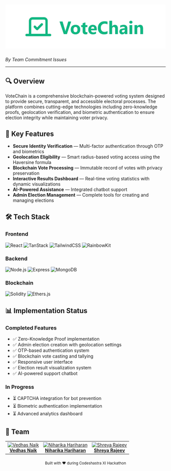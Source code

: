 <h1 align="left">
  <img src="https://github.com/NaikVedhas/VoteChain/blob/main/Frontend/public/1.png?raw=true" alt="VoteChain Logo" />
</h1>

<p align="left">
  <i>By Team Commitment Issues</i>
</p>


---

## 🔍 Overview

VoteChain is a comprehensive blockchain-powered voting system designed to provide secure, transparent, and accessible electoral processes. The platform combines cutting-edge technologies including zero-knowledge proofs, geolocation verification, and biometric authentication to ensure election integrity while maintaining voter privacy.

## 🔐 Key Features

- **Secure Identity Verification** — Multi-factor authentication through OTP and biometrics
- **Geolocation Eligibility** — Smart radius-based voting access using the Haversine formula
- **Blockchain Vote Processing** — Immutable record of votes with privacy preservation
- **Interactive Results Dashboard** — Real-time voting statistics with dynamic visualizations
- **AI-Powered Assistance** — Integrated chatbot support
- **Admin Election Management** — Complete tools for creating and managing elections

## 🛠️ Tech Stack

### Frontend
<p>
  <img src="https://img.shields.io/badge/React-20232A?style=for-the-badge&logo=react&logoColor=61DAFB" alt="React" />
  <img src="https://img.shields.io/badge/TanStack_Query-FF4154?style=for-the-badge&logo=react-query&logoColor=white" alt="TanStack" />
  <img src="https://img.shields.io/badge/TailwindCSS-38B2AC?style=for-the-badge&logo=tailwind-css&logoColor=white" alt="TailwindCSS" />
  <img src="https://img.shields.io/badge/RainbowKit-8B5CF6?style=for-the-badge" alt="RainbowKit" />
</p>

### Backend
<p>
  <img src="https://img.shields.io/badge/Node.js-339933?style=for-the-badge&logo=nodedotjs&logoColor=white" alt="Node.js" />
  <img src="https://img.shields.io/badge/Express-000000?style=for-the-badge&logo=express&logoColor=white" alt="Express" />
  <img src="https://img.shields.io/badge/MongoDB-4EA94B?style=for-the-badge&logo=mongodb&logoColor=white" alt="MongoDB" />
</p>

### Blockchain
<p>
  <img src="https://img.shields.io/badge/Solidity-363636?style=for-the-badge&logo=solidity&logoColor=white" alt="Solidity" />
  <img src="https://img.shields.io/badge/ethers.js-3C3C3D?style=for-the-badge&logo=ethereum&logoColor=white" alt="Ethers.js" />
</p>

## 📊 Implementation Status

### Completed Features
- ✅ Zero-Knowledge Proof implementation
- ✅ Admin election creation with geolocation settings
- ✅ OTP-based authentication system
- ✅ Blockchain vote casting and tallying
- ✅ Responsive user interface
- ✅ Election result visualization system
- ✅ AI-powered support chatbot

### In Progress
- ⏳ CAPTCHA integration for bot prevention
- ⏳ Biometric authentication implementation
- ⏳ Advanced analytics dashboard



## 👥 Team

<div align="center">
  <table>
    <tr>
      <td align="center">
        <a href="https://github.com/NaikVedhas">
          <img src="/api/placeholder/100/100" width="100px" alt="Vedhas Naik" /><br />
          <b>Vedhas Naik</b>
        </a>
      </td>
      <td align="center">
        <a href="https://github.com/niharikah005">
          <img src="/api/placeholder/100/100" width="100px" alt="Niharika Hariharan" /><br />
          <b>Niharika Hariharan</b>
        </a>
      </td>
      <td align="center">
        <a href="https://github.com/ShreyaR2">
          <img src="/api/placeholder/100/100" width="100px" alt="Shreya Rajeev" /><br />
          <b>Shreya Rajeev</b>
        </a>
      </td>
    </tr>
  </table>
</div>

<p align="center">
  <sub>Built with ❤️ during Codeshastra XI Hackathon</sub>
</p>
